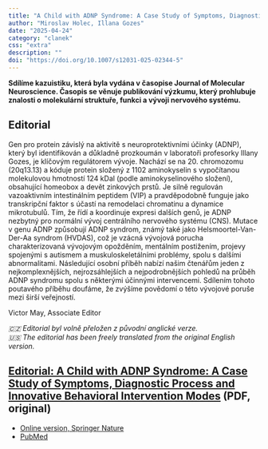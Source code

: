```yaml
---
title: "A Child with ADNP Syndrome: A Case Study of Symptoms, Diagnostic Process and Innovative Behavioral Intervention Modes"
author: "Miroslav Holec, Illana Gozes"
date: "2025-04-24"
category: "clanek"
css: "extra"
description: ""
doi: "https://doi.org/10.1007/s12031-025-02344-5"
---
```


**Sdílíme kazuistiku, která byla vydána v časopise Journal of Molecular Neuroscience. Časopis se věnuje publikování výzkumu, který prohlubuje znalosti o molekulární struktuře, funkci a vývoji nervového systému.**

## Editorial

Gen pro protein závislý na aktivitě s neuroprotektivními účinky (ADNP), který byl identifikován a důkladně prozkoumán v laboratoři profesorky Illany Gozes, je klíčovým regulátorem vývoje. Nachází se na 20. chromozomu (20q13.13) a kóduje protein složený z 1102 aminokyselin s vypočítanou molekulovou hmotností 124 kDal (podle aminokyselinového složení), obsahující homeobox a devět zinkových prstů. Je silně regulován vazoaktivním intestinálním peptidem (VIP) a pravděpodobně funguje jako transkripční faktor s účastí na remodelaci chromatinu a dynamice mikrotubulů. Tím, že řídí a koordinuje expresi dalších genů, je ADNP nezbytný pro normální vývoj centrálního nervového systému (CNS). Mutace v genu ADNP způsobují ADNP syndrom, známý také jako Helsmoortel-Van-Der-Aa syndrom (HVDAS), což je vzácná vývojová porucha charakterizovaná vývojovým opožděním, mentálním postižením, projevy spojenými s autismem a muskuloskeletálními problémy, spolu s dalšími abnormalitami. Následující osobní příběh nabízí našim čtenářům jeden z nejkomplexnějších, nejrozsáhlejších a nejpodrobnějších pohledů na průběh ADNP syndromu spolu s některými účinnými intervencemi. Sdílením tohoto poutavého příběhu doufáme, že zvýšíme povědomí o této vývojové poruše mezi širší veřejností.

Victor May, Associate Editor

*🇨🇿 Editorial byl volně přeložen z původní anglické verze.*     
*🇺🇸 The editorial has been freely translated from the original English version.* 



## [Editorial: A Child with ADNP Syndrome: A Case Study of Symptoms, Diagnostic Process and Innovative Behavioral Intervention Modes](https://link.springer.com/content/pdf/10.1007/s12031-025-02344-5.pdf) (PDF, original)

- [Online version, Springer Nature](https://link.springer.com/article/10.1007/s12031-025-02344-5)
- [PubMed](https://pubmed.ncbi.nlm.nih.gov/40272624)